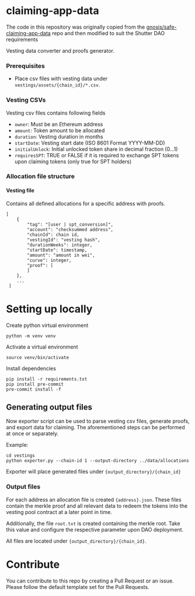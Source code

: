 # claiming-app-data
The code in this repository was originally copied from the [gnosis/safe-claiming-app-data](
https://github.com/safe-global/claiming-app-data/
) repo and then modified to suit the Shutter DAO requirements

Vesting data converter and proofs generator.


### Prerequisites

- Place csv files with vesting data under `vestings/assets/{chain_id}/*.csv`.

### Vesting CSVs
Vesting csv files contains following fields

 - `owner`: Must be an Ethereum address
 - `amount`: Token amount to be allocated
 - `duration`: Vesting duration in months
 - `startDate`: Vesting start date (ISO 8601 Format YYYY-MM-DD)
 - `initialUnlock`: Initial unlocked token share in decimal fraction (0...1)
 - `requiresSPT`: TRUE or FALSE if it is required to exchange SPT tokens upon claiming tokens (only true for SPT holders)

### Allocation file structure

#### Vesting file 
Contains all defined allocations for a specific address with proofs.
```
[
    {
        "tag": "[user | spt_conversion]",
        "account": "checksummed address",
        "chainId": chain id,
        "vestingId": "vesting hash",
        "durationWeeks": integer,
        "startDate": timestamp,
        "amount": "amount in wei",
        "curve": integer,
        "proof": [
        ]
    },
    ...
 ]
```


# Setting up locally
Create python virtual environment
```
python -m venv venv
```
Activate a virtual environment
```
source venv/bin/activate
```
Install dependencies
```
pip install -r requirements.txt
pip install pre-commit
pre-commit install -f
```

## Generating output files

Now exporter script can be used to parse vesting csv files, generate proofs, and export data for claiming. The aforementioned steps can be performed at once or separately.

Example:
```
cd vestings
python exporter.py --chain-id 1 --output-directory ../data/allocations
```

Exporter will place generated files under `{output_directory}/{chain_id}`

### Output files
For each address an allocation file is created `{address}.json`. These files contain the merkle proof and all relevant
data to redeem the tokens into the vesting pool contract at a later point in time.

Additionally, the file `root.txt` is created containing the merkle root. Take this value and configure the respective
parameter upon DAO deployment.

All files are located under `{output_directory}/{chain_id}`.

# Contribute
You can contribute to this repo by creating a Pull Request or an issue. Please follow the default template set for the Pull Requests.
